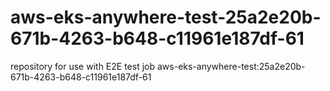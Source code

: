 # aws-eks-anywhere-test-25a2e20b-671b-4263-b648-c11961e187df-61
repository for use with E2E test job aws-eks-anywhere-test:25a2e20b-671b-4263-b648-c11961e187df-61
